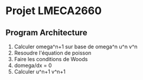 # Projet LMECA2660
## Program Architecture
1. Calculer omega^n+1 sur base de omega^n u^n v^n
1. Resoudre l'équation de poisson
1. Faire les conditions de Woods
1. domega/dx = 0
1. Calculer u^n+1 v^n+1 
